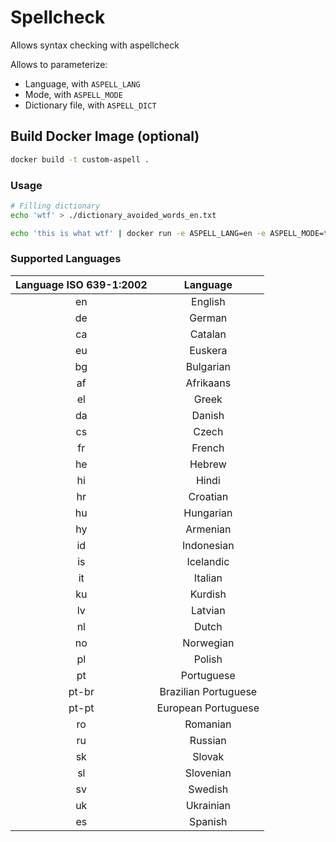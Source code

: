 # Spellcheck

Allows syntax checking with aspellcheck

Allows to parameterize:
- Language, with `ASPELL_LANG`
- Mode, with `ASPELL_MODE`
- Dictionary file, with `ASPELL_DICT`


## Build Docker Image (optional)

```sh
docker build -t custom-aspell .
```

### Usage

```sh
# Filling dictionary
echo 'wtf' > ./dictionary_avoided_words_en.txt

echo 'this is what wtf' | docker run -e ASPELL_LANG=en -e ASPELL_MODE=tex -e ASPELL_DICT=dictionary_avoided_words_en.txt -i -v `pwd`:/home/aspell custom-aspell
```


### Supported Languages

| **Language ISO 639-1:2002** |     **Language**     |
|:---------------------------:|:--------------------:|
|              en             |        English       |
|              de             |        German        |
|              ca             |        Catalan       |
|              eu             |        Euskera       |
|              bg             |       Bulgarian      |
|              af             |       Afrikaans      |
|              el             |         Greek        |
|              da             |        Danish        |
|              cs             |         Czech        |
|              fr             |        French        |
|              he             |        Hebrew        |
|              hi             |         Hindi        |
|              hr             |       Croatian       |
|              hu             |       Hungarian      |
|              hy             |       Armenian       |
|              id             |      Indonesian      |
|              is             |       Icelandic      |
|              it             |        Italian       |
|              ku             |        Kurdish       |
|              lv             |        Latvian       |
|              nl             |         Dutch        |
|              no             |       Norwegian      |
|              pl             |        Polish        |
|              pt             |      Portuguese      |
|            pt-br            | Brazilian Portuguese |
|            pt-pt            |  European Portuguese |
|              ro             |       Romanian       |
|              ru             |        Russian       |
|              sk             |        Slovak        |
|              sl             |       Slovenian      |
|              sv             |        Swedish       |
|              uk             |       Ukrainian      |
|              es             |        Spanish       |